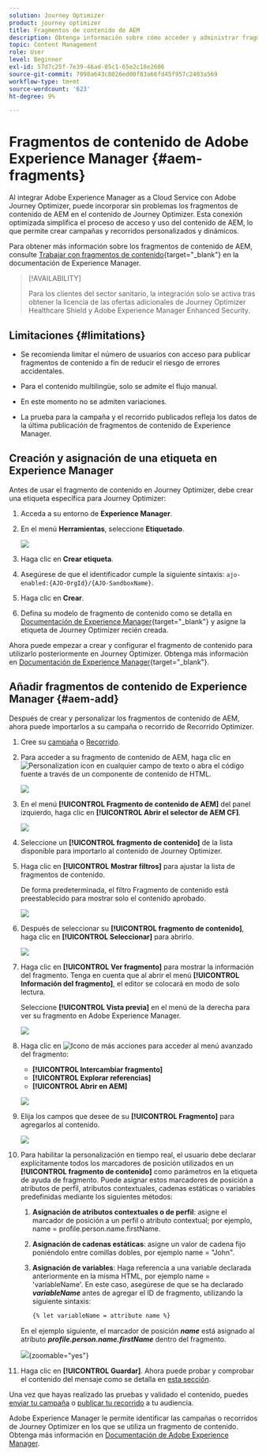 ```yaml
---
solution: Journey Optimizer
product: journey optimizer
title: Fragmentos de contenido de AEM
description: Obtenga información sobre cómo acceder y administrar fragmentos de contenido de AEM
topic: Content Management
role: User
level: Beginner
exl-id: 57d7c25f-7e39-46ad-85c1-65e2c18e2686
source-git-commit: 7098a643c8026ed00f83a66fd45f957c2403a569
workflow-type: tm+mt
source-wordcount: '623'
ht-degree: 9%

---
```


# Fragmentos de contenido de Adobe Experience Manager {#aem-fragments}

Al integrar Adobe Experience Manager as a Cloud Service con Adobe Journey Optimizer, puede incorporar sin problemas los fragmentos de contenido de AEM en el contenido de Journey Optimizer. Esta conexión optimizada simplifica el proceso de acceso y uso del contenido de AEM, lo que permite crear campañas y recorridos personalizados y dinámicos.

Para obtener más información sobre los fragmentos de contenido de AEM, consulte [Trabajar con fragmentos de contenido](https://experienceleague.adobe.com/en/docs/experience-manager-cloud-service/content/sites/administering/content-fragments/content-fragments-with-journey-optimizer){target="_blank"} en la documentación de Experience Manager.

>[!AVAILABILITY]
>
>Para los clientes del sector sanitario, la integración solo se activa tras obtener la licencia de las ofertas adicionales de Journey Optimizer Healthcare Shield y Adobe Experience Manager Enhanced Security.

## Limitaciones {#limitations}

* Se recomienda limitar el número de usuarios con acceso para publicar fragmentos de contenido a fin de reducir el riesgo de errores accidentales.

* Para el contenido multilingüe, solo se admite el flujo manual.

* En este momento no se admiten variaciones.

* La prueba para la campaña y el recorrido publicados refleja los datos de la última publicación de fragmentos de contenido de Experience Manager.

## Creación y asignación de una etiqueta en Experience Manager

Antes de usar el fragmento de contenido en Journey Optimizer, debe crear una etiqueta específica para Journey Optimizer:

1. Acceda a su entorno de **Experience Manager**.

1. En el menú **Herramientas**, seleccione **Etiquetado**.

   ![](assets/do-not-localize/aem_tag_1.png)

1. Haga clic en **Crear etiqueta**.

1. Asegúrese de que el identificador cumple la siguiente sintaxis: `ajo-enabled:{AJO-OrgId}/{AJO-SandboxName}`.

1. Haga clic en **Crear**.

1. Defina su modelo de fragmento de contenido como se detalla en [Documentación de Experience Manager](https://experienceleague.adobe.com/en/docs/experience-manager-cloud-service/content/sites/administering/content-fragments/content-fragment-models){target="_blank"} y asigne la etiqueta de Journey Optimizer recién creada.

Ahora puede empezar a crear y configurar el fragmento de contenido para utilizarlo posteriormente en Journey Optimizer. Obtenga más información en [Documentación de Experience Manager](https://experienceleague.adobe.com/en/docs/experience-manager-cloud-service/content/sites/administering/content-fragments/managing){target="_blank"}.

## Añadir fragmentos de contenido de Experience Manager {#aem-add}

Después de crear y personalizar los fragmentos de contenido de AEM, ahora puede importarlos a su campaña o recorrido de Recorrido Optimizer.

1. Cree su [campaña](../campaigns/create-campaign.md) o [Recorrido](../building-journeys/journey-gs.md).

1. Para acceder a su fragmento de contenido de AEM, haga clic en ![Personalization icon](assets/do-not-localize/Smock_PersonalizationField_18_N.svg) en cualquier campo de texto o abra el código fuente a través de un componente de contenido de HTML.

   ![](assets/aem_campaign_2.png)

1. En el menú **[!UICONTROL Fragmento de contenido de AEM]** del panel izquierdo, haga clic en **[!UICONTROL Abrir el selector de AEM CF]**.

   ![](assets/aem_campaign_3.png)

1. Seleccione un **[!UICONTROL fragmento de contenido]** de la lista disponible para importarlo al contenido de Journey Optimizer.

1. Haga clic en **[!UICONTROL Mostrar filtros]** para ajustar la lista de fragmentos de contenido.

   De forma predeterminada, el filtro Fragmento de contenido está preestablecido para mostrar solo el contenido aprobado.

   ![](assets/aem_campaign_4.png)

1. Después de seleccionar su **[!UICONTROL fragmento de contenido]**, haga clic en **[!UICONTROL Seleccionar]** para abrirlo.

   ![](assets/aem_campaign_5.png)

1. Haga clic en **[!UICONTROL Ver fragmento]** para mostrar la información del fragmento. Tenga en cuenta que al abrir el menú **[!UICONTROL Información del fragmento]**, el editor se colocará en modo de solo lectura.

   Seleccione **[!UICONTROL Vista previa]** en el menú de la derecha para ver su fragmento en Adobe Experience Manager.

   ![](assets/aem_campaign_7.png)

1. Haga clic en ![Icono de más acciones](assets/do-not-localize/Smock_MoreSmallList_18_N.svg) para acceder al menú avanzado del fragmento:

   * **[!UICONTROL Intercambiar fragmento]**
   * **[!UICONTROL Explorar referencias]**
   * **[!UICONTROL Abrir en AEM]**

   ![](assets/aem_campaign_8.png)

1. Elija los campos que desee de su **[!UICONTROL Fragmento]** para agregarlos al contenido.
   <!--
    Note that if you choose to copy the value, any future updates to the Content Fragment will not be reflected in your campaign or journey. However, using dynamic placeholders ensures real-time updates.-->

   ![](assets/aem_campaign_6.png)

1. Para habilitar la personalización en tiempo real, el usuario debe declarar explícitamente todos los marcadores de posición utilizados en un **[!UICONTROL fragmento de contenido]** como parámetros en la etiqueta de ayuda de fragmento. Puede asignar estos marcadores de posición a atributos de perfil, atributos contextuales, cadenas estáticas o variables predefinidas mediante los siguientes métodos:

   1. **Asignación de atributos contextuales o de perfil**: asigne el marcador de posición a un perfil o atributo contextual; por ejemplo, name = profile.person.name.firstName.

   1. **Asignación de cadenas estáticas**: asigne un valor de cadena fijo poniéndolo entre comillas dobles, por ejemplo name = &quot;John&quot;.

   1. **Asignación de variables**: Haga referencia a una variable declarada anteriormente en la misma HTML, por ejemplo name = &#39;variableName&#39;.
En este caso, asegúrese de que se ha declarado **_variableName_** antes de agregar el ID de fragmento, utilizando la siguiente sintaxis:

      ```html
      {% let variableName = attribute name %} 
      ```

   En el ejemplo siguiente, el marcador de posición **_name_** está asignado al atributo **_profile.person.name.firstName_** dentro del fragmento.

   ![](assets/aem_campaign_9.png){zoomable="yes"}


1. Haga clic en **[!UICONTROL Guardar]**. Ahora puede probar y comprobar el contenido del mensaje como se detalla en [esta sección](../content-management/preview.md).

Una vez que hayas realizado las pruebas y validado el contenido, puedes [enviar tu campaña](../campaigns/review-activate-campaign.md) o [publicar tu recorrido](../building-journeys/publishing-the-journey.md) a tu audiencia.

Adobe Experience Manager le permite identificar las campañas o recorridos de Journey Optimizer en los que se utiliza un fragmento de contenido. Obtenga más información en [Documentación de Adobe Experience Manager](https://experienceleague.adobe.com/en/docs/experience-manager-cloud-service/content/sites/administering/content-fragments/extension-content-fragment-ajo-external-references).

